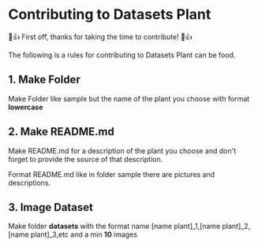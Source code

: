 # Contributing to Datasets Plant

🎉👍 First off, thanks for taking the time to contribute! 🎉👍

The following is a  rules for contributing to Datasets Plant can be food. 


## 1. Make Folder

Make Folder like sample but the name of the plant you choose with format **lowercase**

## 2. Make README.md

Make README.md for a description of the plant you choose and don't forget to provide the source of that description.

Format README.md like in folder sample there are pictures and descriptions.

## 3. Image Dataset
Make folder **datasets** with the format name [name plant]_1,[name plant]_2,[name plant]_3,etc and a min **10** images 
